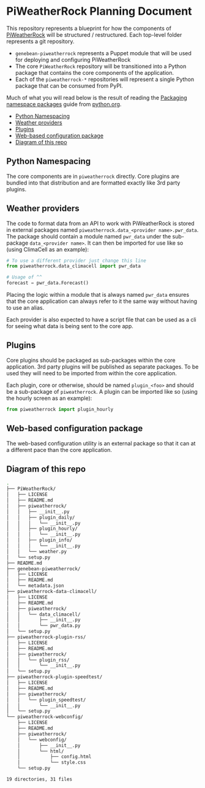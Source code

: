 # PiWeatherRock Planning Document

This repository represents a blueprint for how the components of
[PiWeatherRock](https://piweatherrock.technicalissues.us) will be
structured / restructured. Each top-level folder represents a git
repository.

- `genebean-piweatherrock` represents a Puppet module that will be used for
  deploying and configuring PiWeatherRock
- The core `PiWeatherRock` repository will be transitioned into a Python package
  that contains the core components of the application.
- Each of the `piweatherrock-*` repositories will represent a single Python
  package that can be consumed from PyPI.

Much of what you will read below is the result of reading the
[Packaging namespace packages](https://packaging.python.org/guides/packaging-namespace-packages/)
guide from [python.org](https://www.python.org).

- [Python Namespacing](#python-namespacing)
- [Weather providers](#weather-providers)
- [Plugins](#plugins)
- [Web-based configuration package](#web-based-configuration-package)
- [Diagram of this repo](#diagram-of-this-repo)

## Python Namespacing

The core components are in `piweatherrock` directly. Core plugins are bundled
into that distribution and are formatted exactly like 3rd party plugins.

## Weather providers

The code to format data from an API to work with PiWeatherRock is stored in
external packages named `piweatherrock.data_<provider name>.pwr_data`. The
package should contain a module named `pwr_data` under the sub-package
`data_<provider name>`. It can then be imported for use like so (using
ClimaCell as an example):

```python
# To use a different provider just change this line
from piweatherrock.data_climacell import pwr_data

# Usage of ^^
forecast = pwr_data.Forecast()
```

Placing the logic within a module that is always named `pwr_data` ensures that
the core application can always refer to it the same way without having to use
an alias.

Each provider is also expected to have a script file that can be used as a cli
for seeing what data is being sent to the core app.

## Plugins

Core plugins should be packaged as sub-packages within the core application.
3rd party plugins will be published as separate packages. To be used they
will need to be imported from within the core application.

Each plugin, core or otherwise, should be named `plugin_<foo>` and should be
a sub-package of `piweatherrock`. A plugin can be imported like so (using the
hourly screen as an example):

```python
from piweatherrock import plugin_hourly
```

## Web-based configuration package

The web-based configuration utility is an external package so that it can
at a different pace than the core application.

## Diagram of this repo

```bash
.
├── PiWeatherRock/
│   ├── LICENSE
│   ├── README.md
│   ├── piweatherrock/
│   │   ├── __init__.py
│   │   ├── plugin_daily/
│   │   │   └── __init__.py
│   │   ├── plugin_hourly/
│   │   │   └── __init__.py
│   │   ├── plugin_info/
│   │   │   └── __init__.py
│   │   └── weather.py
│   └── setup.py
├── README.md
├── genebean-piweatherrock/
│   ├── LICENSE
│   ├── README.md
│   └── metadata.json
├── piweatherrock-data-climacell/
│   ├── LICENSE
│   ├── README.md
│   ├── piweatherrock/
│   │   └── data_climacell/
│   │       ├── __init__.py
│   │       └── pwr_data.py
│   └── setup.py
├── piweatherrock-plugin-rss/
│   ├── LICENSE
│   ├── README.md
│   ├── piweatherrock/
│   │   └── plugin_rss/
│   │       └── __init__.py
│   └── setup.py
├── piweatherrock-plugin-speedtest/
│   ├── LICENSE
│   ├── README.md
│   ├── piweatherrock/
│   │   └── plugin_speedtest/
│   │       └── __init__.py
│   └── setup.py
└── piweatherrock-webconfig/
    ├── LICENSE
    ├── README.md
    ├── piweatherrock/
    │   └── webconfig/
    │       ├── __init__.py
    │       └── html/
    │           ├── config.html
    │           └── style.css
    └── setup.py

19 directories, 31 files
```
